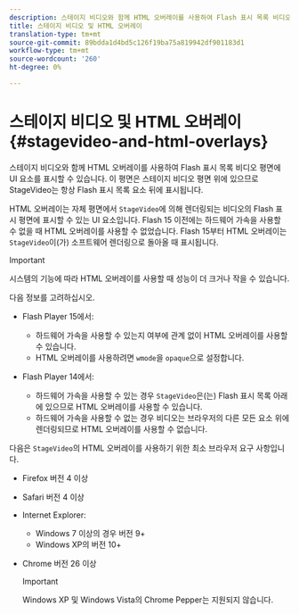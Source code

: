 ```yaml
---
description: 스테이지 비디오와 함께 HTML 오버레이를 사용하여 Flash 표시 목록 비디오 평면에 UI 요소를 표시할 수 있습니다. 이 평면은 스테이지 비디오 평면 위에 있으므로 StageVideo는 항상 Flash 표시 목록 요소 뒤에 표시됩니다.
title: 스테이지 비디오 및 HTML 오버레이
translation-type: tm+mt
source-git-commit: 89bdda1d4bd5c126f19ba75a819942df901183d1
workflow-type: tm+mt
source-wordcount: '260'
ht-degree: 0%

---
```



# 스테이지 비디오 및 HTML 오버레이{#stagevideo-and-html-overlays}

스테이지 비디오와 함께 HTML 오버레이를 사용하여 Flash 표시 목록 비디오 평면에 UI 요소를 표시할 수 있습니다. 이 평면은 스테이지 비디오 평면 위에 있으므로 StageVideo는 항상 Flash 표시 목록 요소 뒤에 표시됩니다.

HTML 오버레이는 자체 평면에서 `StageVideo`에 의해 렌더링되는 비디오의 Flash 표시 평면에 표시할 수 있는 UI 요소입니다. Flash 15 이전에는 하드웨어 가속을 사용할 수 없을 때 HTML 오버레이를 사용할 수 없었습니다. Flash 15부터 HTML 오버레이는 `StageVideo`이(가) 소프트웨어 렌더링으로 돌아올 때 표시됩니다.

>[!IMPORTANT]
>
>시스템의 기능에 따라 HTML 오버레이를 사용할 때 성능이 더 크거나 작을 수 있습니다.

다음 정보를 고려하십시오.

* Flash Player 15에서:

   * 하드웨어 가속을 사용할 수 있는지 여부에 관계 없이 HTML 오버레이를 사용할 수 있습니다.
   * HTML 오버레이를 사용하려면 `wmode`을 `opaque`으로 설정합니다.

* Flash Player 14에서:

   * 하드웨어 가속을 사용할 수 있는 경우 `StageVideo`은(는) Flash 표시 목록 아래에 있으므로 HTML 오버레이를 사용할 수 있습니다.
   * 하드웨어 가속을 사용할 수 없는 경우 비디오는 브라우저의 다른 모든 요소 위에 렌더링되므로 HTML 오버레이를 사용할 수 없습니다.

다음은 `StageVideo`의 HTML 오버레이를 사용하기 위한 최소 브라우저 요구 사항입니다.

* Firefox 버전 4 이상
* Safari 버전 4 이상
* Internet Explorer:

   * Windows 7 이상의 경우 버전 9+
   * Windows XP의 버전 10+

* Chrome 버전 26 이상

   >[!IMPORTANT]
   >
   >Windows XP 및 Windows Vista의 Chrome Pepper는 지원되지 않습니다.

